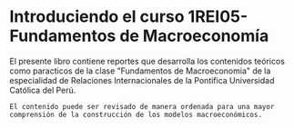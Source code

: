 # Introduciendo el curso 1REI05- Fundamentos de Macroeconomía

El presente libro contiene reportes que desarrolla los contenidos teóricos como paracticos de la clase "Fundamentos de Macroeconomia" de la especialidad de Relaciones Internacionales de la Pontifica Universidad Católica del Perú. 


```{tip}
El contenido puede ser revisado de manera ordenada para una mayor comprensión de la construcción de los modelos macroeconómicos. 
```


```{tableofcontents}
```
